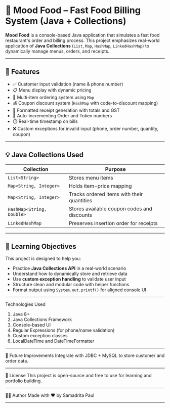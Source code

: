 # 🍔 Mood Food – Fast Food Billing System (Java + Collections)

**Mood Food** is a console-based Java application that simulates a fast food restaurant's order and billing process. This project emphasizes real-world application of **Java Collections** (`List`, `Map`, `HashMap`, `LinkedHashMap`) to dynamically manage menus, orders, and receipts.

---

## 🚀 Features

- ✅ Customer input validation (name & phone number)
- 📋 Menu display with dynamic pricing
- 🛒 Multi-item ordering system using `Map`
- 💰 Coupon discount system (`HashMap` with code-to-discount mapping)
- 🧾 Formatted receipt generation with totals and GST
- 🔢 Auto-incrementing Order and Token numbers
- ⏱️ Real-time timestamp on bills
- ❌ Custom exceptions for invalid input (phone, order number, quantity, coupon)

---

## 💡 Java Collections Used

| Collection             | Purpose                                      |
|------------------------|----------------------------------------------|
| `List<String>`         | Stores menu items                           |
| `Map<String, Integer>` | Holds item-price mapping                    |
| `Map<String, Integer>` | Tracks ordered items with their quantities  |
| `HashMap<String, Double>` | Stores available coupon codes and discounts |
| `LinkedHashMap`        | Preserves insertion order for receipts      |

---

## 🧠 Learning Objectives

This project is designed to help you:

- Practice **Java Collections API** in a real-world scenario
- Understand how to dynamically store and retrieve data
- Use **custom exception handling** to validate user input
- Structure clean and modular code with helper functions
- Format output using `System.out.printf()` for aligned console UI

---

Technologies Used

1. Java 8+
2. Java Collections Framework
3. Console-based UI
4. Regular Expressions (for phone/name validation)
5. Custom exception classes
6. LocalDateTime and DateTimeFormatter

---

📌 Future Improvements
Integrate with JDBC + MySQL to store customer and order data.

---

📄 License
This project is open-source and free to use for learning and portfolio building. 

---

🙋‍♂️ Author
Made with ❤️ by Samadrita Paul

---
